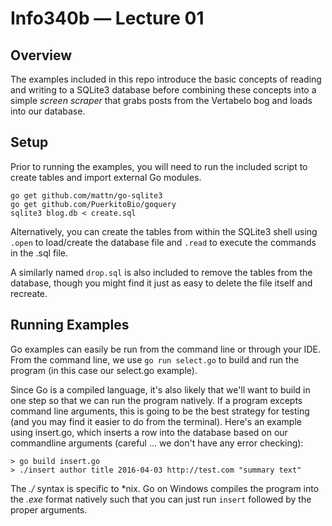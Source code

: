 
# Info340b &mdash; Lecture 01
## Overview
The examples included in this repo introduce the basic concepts of reading and writing to a SQLite3 database before combining these concepts into a  simple _screen scraper_ that grabs posts from the Vertabelo bog and loads into our database.

## Setup
Prior to running the examples, you will need to run the included script to create tables and import external Go modules.

```
go get github.com/mattn/go-sqlite3
go get github.com/PuerkitoBio/goquery
sqlite3 blog.db < create.sql
```


Alternatively, you can create the tables from within the SQLite3 shell using `.open` to load/create the database file and `.read` to execute the commands in the .sql file.

A similarly named `drop.sql` is also included to remove the tables from the database, though you might find it just as easy to delete the file itself and recreate.

## Running Examples
Go examples can easily be run from the command line or through your IDE. From the command line, we use `go run select.go` to build and run the program (in this case our select.go example).

Since Go is a compiled language, it\'s also likely that we\'ll want to build in one step so that we can run the program natively. If a program excepts command line arguments, this is going to be the best strategy for testing (and you may find it easier to do from the terminal). Here\'s an example using insert.go, which inserts a row into the database based on our commandline arguments (careful ... we don\'t have any error checking):
```
> go build insert.go
> ./insert author title 2016-04-03 http://test.com "summary text"
```
The _./_ syntax is specific to *nix. Go on Windows compiles the program into the _.exe_ format natively such that you can just run `insert` followed by the proper arguments.